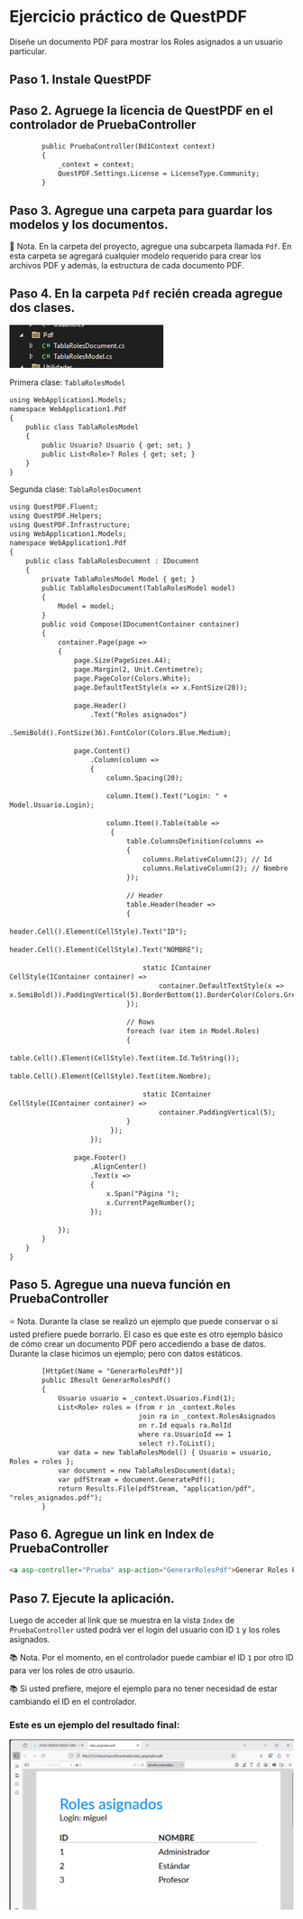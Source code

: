 # Ejercicio práctico de QuestPDF

Diseñe un documento PDF para mostrar los Roles asignados a un usuario particular.

## Paso 1. Instale QuestPDF

## Paso 2. Agruege la licencia de QuestPDF en el controlador de PruebaController
```chsarp
        public PruebaController(Bd1Context context)
        {
            _context = context;
            QuestPDF.Settings.License = LicenseType.Community;
        }
```
## Paso 3. Agregue una carpeta para guardar los modelos y los documentos.

:green_book: Nota. En la carpeta del proyecto, agregue una subcarpeta llamada `Pdf`. En esta carpeta se agregará cualquier modelo requerido para crear los archivos PDF y además, la estructura de cada documento PDF.

## Paso 4. En la carpeta `Pdf` recién creada agregue dos clases.  

![image](./img/carpeta_pdf.png)  

Primera clase: `TablaRolesModel` 

```chsarp
using WebApplication1.Models;
namespace WebApplication1.Pdf
{
    public class TablaRolesModel
    {
        public Usuario? Usuario { get; set; }
        public List<Role>? Roles { get; set; }
    }
}
```

Segunda clase: `TablaRolesDocument`  

```chsarp
using QuestPDF.Fluent;
using QuestPDF.Helpers;
using QuestPDF.Infrastructure;
using WebApplication1.Models;
namespace WebApplication1.Pdf
{
    public class TablaRolesDocument : IDocument
    {
        private TablaRolesModel Model { get; }
        public TablaRolesDocument(TablaRolesModel model)
        {
            Model = model;
        }
        public void Compose(IDocumentContainer container)
        {
            container.Page(page =>
            {
                page.Size(PageSizes.A4);
                page.Margin(2, Unit.Centimetre);
                page.PageColor(Colors.White);
                page.DefaultTextStyle(x => x.FontSize(20));

                page.Header()
                    .Text("Roles asignados")
                    .SemiBold().FontSize(36).FontColor(Colors.Blue.Medium);

                page.Content()
                    .Column(column =>
                    {
                        column.Spacing(20);

                        column.Item().Text("Login: " + Model.Usuario.Login);

                        column.Item().Table(table =>
                         {
                             table.ColumnsDefinition(columns =>
                             {
                                 columns.RelativeColumn(2); // Id
                                 columns.RelativeColumn(2); // Nombre
                             });

                             // Header
                             table.Header(header =>
                             {
                                 header.Cell().Element(CellStyle).Text("ID");
                                 header.Cell().Element(CellStyle).Text("NOMBRE");

                                 static IContainer CellStyle(IContainer container) =>
                                     container.DefaultTextStyle(x => x.SemiBold()).PaddingVertical(5).BorderBottom(1).BorderColor(Colors.Grey.Medium);
                             });

                             // Rows
                             foreach (var item in Model.Roles)
                             {
                                 table.Cell().Element(CellStyle).Text(item.Id.ToString());
                                 table.Cell().Element(CellStyle).Text(item.Nombre);

                                 static IContainer CellStyle(IContainer container) =>
                                     container.PaddingVertical(5);
                             }
                         });
                    });

                page.Footer()
                    .AlignCenter()
                    .Text(x =>
                    {
                        x.Span("Página ");
                        x.CurrentPageNumber();
                    });

            });
        }
    }
}
```

## Paso 5. Agregue una nueva función en PruebaController

:star: Nota. Durante la clase se realizó un ejemplo que puede conservar o si usted prefiere puede borrarlo. El caso es que este es otro ejemplo básico de cómo crear un documento PDF pero accediendo a base de datos. Durante la clase hicimos un ejemplo; pero con datos estáticos.  

```chsarp
        [HttpGet(Name = "GenerarRolesPdf")]
        public IResult GenerarRolesPdf()
        {
            Usuario usuario = _context.Usuarios.Find(1);
            List<Role> roles = (from r in _context.Roles
                                join ra in _context.RolesAsignados
                                on r.Id equals ra.RolId
                                where ra.UsuarioId == 1
                                select r).ToList();
            var data = new TablaRolesModel() { Usuario = usuario, Roles = roles };
            var document = new TablaRolesDocument(data);
            var pdfStream = document.GeneratePdf();
            return Results.File(pdfStream, "application/pdf", "roles_asignados.pdf");
        }
```

## Paso 6. Agregue un link en Index de PruebaController

```html
<a asp-controller="Prueba" asp-action="GenerarRolesPdf">Generar Roles PDF</a>
```

## Paso 7. Ejecute la aplicación.

Luego de acceder al link que se muestra en la vista `Index` de `PruebaController` usted podrá ver el login del usuario con ID `1` y los roles asignados.

:books: Nota. Por el momento, en el controlador puede cambiar el ID `1` por otro ID para ver los roles de otro usaurio.

:books: Si usted prefiere, mejore el ejemplo para no tener necesidad de estar cambiando el ID en el controlador.  

### Este es un ejemplo del resultado final:  

![image](./img/roles_asignados.png)  

